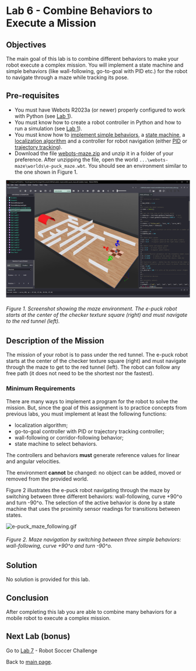 # Lab 6 - Combine Behaviors to Execute a Mission

## Objectives
The main goal of this lab is to combine different behaviors to make your robot execute a complex mission. You will implement a state machine and simple behaviors (like wall-following, go-to-goal with PID etc.) for the robot to navigate through a maze while tracking its pose.

## Pre-requisites
* You must have Webots R2023a (or newer) properly configured to work with Python (see [Lab 1](../Lab1/ReadMe.md)).
* You must know how to create a robot controller in Python and how to run a simulation (see [Lab 1](../Lab1/ReadMe.md)). 
* You must know how to [implement simple behaviors](https://github.com/felipenmartins/Mobile-Robot-Control/blob/main/robot_behaviors.ipynb), a [state machine](../Lab2/ReadMe.md), a [localization algorithm](../Lab3/ReadMe.md) and a controller for robot navigation (either [PID](../Lab4/ReadMe.md) or [trajectory tracking](../Lab5/ReadMe.md)). 
* Download the file [webots-maze.zip](../Lab6/webots-maze.zip) and unzip it in a folder of your preference. After unzipping the file, open the world `...\webots-maze\worlds\e-puck_maze.wbt`. You should see an environment similar to the one shown in Figure 1.

![webots_maze.png](../Lab6/webots_maze.png)
###### Figure 1. Screenshot showing the maze environment. The e-puck robot starts at the center of the checker texture square (right) and must navigate to the red tunnel (left).

## Description of the Mission
The mission of your robot is to pass under the red tunnel. The e-puck robot starts at the center of the checker texture square (right) and must navigate through the maze to get to the red tunnel (left). The robot can follow any free path (it does not need to be the shortest nor the fastest).

### Minimum Requirements
There are many ways to implement a program for the robot to solve the mission. But, since the goal of this assignment is to practice concepts from previous labs, you must implement at least the following functions:

- localization algorithm;
- go-to-goal controller with PID or trajectory tracking controller;
- wall-following or corridor-following behavior;
- state machine to select behaviors.

The controllers and behaviors **must** generate reference values for linear and angular velocities.

The environment **cannot** be changed: no object can be added, moved or removed from the provided world.

Figure 2 illustrates the e-puck robot navigating through the maze by switching between three different behaviors: wall-following, curve +90^o and turn -90^o. The selection of the active behavior is done by a state machine that uses the proximity sensor readings for transitions between states.

![e-puck_maze_following.gif](../Lab6/e-puck_maze_following.gif)
###### Figure 2. Maze navigation by switching between three simple behaviors: wall-following, curve +90^o and turn -90^o.


## Solution
No solution is provided for this lab.

## Conclusion
After completing this lab you are able to combine many behaviors for a mobile robot to execute a complex mission. 

## Next Lab (bonus)
Go to [Lab 7](../Lab7/README.md) - Robot Soccer Challenge

Back to [main page](../README.md).
